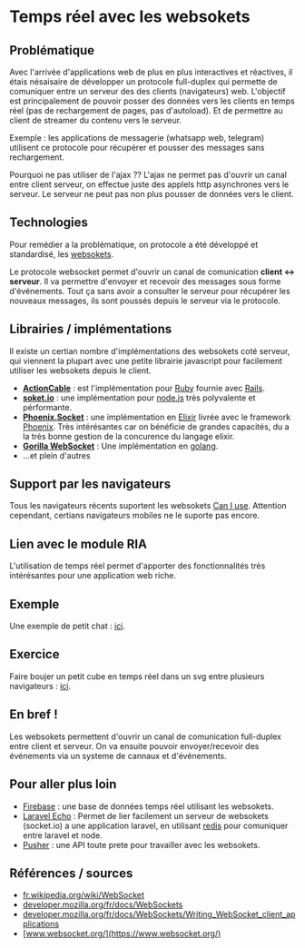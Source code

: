 # Temps réel avec les websokets

## Problématique

Avec l'arrivée d'applications web de plus en plus interactives et réactives, il étais nésaisaire de développer un protocole full-duplex qui permette de comuniquer entre un serveur des des clients (navigateurs) web. L'objectif est principalement de pouvoir posser des données vers les clients en temps réel (pas de rechargement de pages, pas d'autoload). Et de permettre au client de streamer du contenu vers le serveur.

Exemple : les applications de messagerie (whatsapp web, telegram) utilisent ce protocole pour récupérer et pousser des messages sans rechargement.

Pourquoi ne pas utiliser de l'ajax ?? L'ajax ne permet pas d'ouvrir un canal entre client serveur, on effectue juste des applels http asynchrones vers le serveur. Le serveur ne peut pas non plus pousser de données vers le client.

## Technologies

Pour remédier a la problématique, on protocole a été développé et standardisé, les [websokets](https://developer.mozilla.org/fr/docs/WebSockets).

Le protocole websocket permet d'ouvrir un canal de comunication **client <-> serveur**. Il va permettre d'envoyer et recevoir des messages sous forme d'événements. Tout ça sans avoir a consulter le serveur pour récupérer les nouveaux messages, ils sont poussés depuis le serveur via le protocole.

## Librairies / implémentations

Il existe un certian nombre d'implémentations des websokets coté serveur, qui viennent la plupart avec une petite librairie javascript pour facilement utiliser les websokets depuis le client.

* **[ActionCable](http://guides.rubyonrails.org/action_cable_overview.html)** : est l'implémentation pour [Ruby](https://www.ruby-lang.org/fr/) fournie avec [Rails](http://rubyonrails.org/).
* **[soket.io](https://socket.io/)** : une implémentation pour [node.js](https://nodejs.org/en/) très polyvalente et pérformante.
* **[Phoenix.Socket](https://hexdocs.pm/phoenix/Phoenix.Socket.html#content)** : une implémentation en [Elixir](https://elixir-lang.org/) livrée avec le framework [Phoenix](http://phoenixframework.org/). Très intérésantes car on bénéficie de grandes capacités, du a la très bonne gestion de la concurence du langage elixir.
* **[Gorilla WebSocket](https://github.com/gorilla/websocket)** : Une implémentation en [golang](https://golang.org/).
* ...et plein d'autres

## Support par les navigateurs

Tous les navigateurs récents suportent les websokets [Can I use](https://caniuse.com/#feat=websockets). Attention cependant, certians navigateurs mobiles ne le suporte pas encore.

## Lien avec le module RIA

L'utilisation de temps réel permet d'apporter des fonctionnalités très intérésantes pour une application web riche.

## Exemple

Une exemple de petit chat : [ici](example/README.md).

## Exercice

Faire boujer un petit cube en temps réel dans un svg entre plusieurs navigateurs : [ici](exercice/README.md).

## En bref !

Les websokets permettent d'ouvrir un canal de comunication full-duplex entre client et serveur. On va ensuite pouvoir envoyer/recevoir des événements via un systeme de cannaux et d'événements.

## Pour aller plus loin

* [Firebase](https://firebase.google.com/) : une base de données temps réel utilisant les websokets.
* [Laravel Echo](https://laravel.com/docs/5.6/broadcasting) : Permet de lier facilement un serveur de websokets (socket.io) a une application laravel, en utilisant [redis](https://redis.io/) pour comuniquer entre laravel et node.
* [Pusher](https://pusher.com/) : une API toute prete pour travailler avec les websokets.

## Références / sources

* [fr.wikipedia.org/wiki/WebSocket](https://fr.wikipedia.org/wiki/WebSocket)
* [developer.mozilla.org/fr/docs/WebSockets](https://developer.mozilla.org/fr/docs/WebSockets)
* [developer.mozilla.org/fr/docs/WebSockets/Writing_WebSocket_client_applications](https://developer.mozilla.org/fr/docs/WebSockets/Writing_WebSocket_client_applications)
* [www.websocket.org/](https://www.websocket.org/)